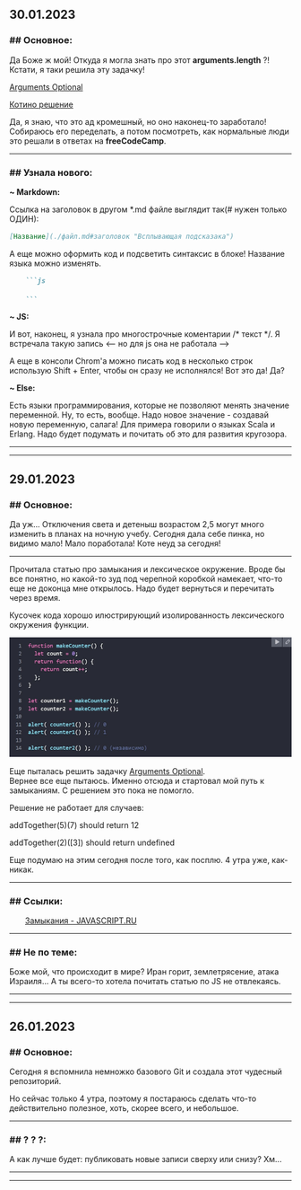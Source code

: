 ## 30.01.2023
### **## Основное:**

Да Боже ж мой! Откуда я могла знать про этот **arguments.length** ?! Кстати, я таки решила эту задачку!

[Arguments Optional](https://www.freecodecamp.org/learn/javascript-algorithms-and-data-structures/intermediate-algorithm-scripting/arguments-optional "Arguments Optional - freeCodeCamp")

[Котино решение](./codePurgatory/codeForSave.md#arguments-optional "Kotya's solution")

Да, я знаю, что это ад кромешный, но оно наконец-то заработало! Собираюсь его переделать, а потом посмотреть, как нормальные люди это решали в ответах на **freeCodeCamp**.

****
### **## Узнала нового:**
**~ Markdown:**

Ссылка на заголовок в другом *.md файле выглядит так(# нужен только ОДИН):
```md
[Название](./файл.md#заголовок "Всплывающая подсказака")
```
А еще можно оформить код и подсветить синтаксис в блоке! Название языка можно изменять.
```md
    ```js

    ```
```

**~ JS:**

И вот, наконец, я узнала про многострочные коментарии /* текст */. Я встречала такую запись <-- но для js она не работала -->

А еще в консоли Chrom'а можно писать код в несколько строк использую Shift + Enter, чтобы он сразу не исполнялся! Вот это да! Да? 

**~ Else:**

Есть языки программирования, которые не позволяют менять значение переменной. Ну, то есть, вообще. Надо новое значение - создавай новую переменную, салага!
Для примера говорили о языках Scala и Erlang. Надо будет подумать и почитать об это для развития кругозора.

****
****
## 29.01.2023
### **## Основное:**

Да уж... Отключения света и детеныш возрастом 2,5 могут много изменить в планах на ночную учебу. Сегодня дала себе пинка, но видимо мало! Мало поработала! Коте неуд за сегодня!
****

Прочитала статью про замыкания и лексическое окружение. Вроде бы все понятно, но какой-то зуд под черепной коробкой намекает, что-то еще не доконца мне открылось. Надо будет вернуться и перечитать через время.

Кусочек кода хорошо илюстрирующий изолированность лексического окружения функции.

![Function_lexical_environment](img/01.2023/lexical_environment.jpg)

Еще пыталась решить задачку [Arguments Optional](https://www.freecodecamp.org/learn/javascript-algorithms-and-data-structures/intermediate-algorithm-scripting/arguments-optional "Arguments Optional - freeCodeCamp").  
Вернее все еще пытаюсь. Именно отсюда и стартовал мой путь к замыканиям. С решением это пока не помогло.

Решение не работает для случаев:

addTogether(5)(7) should return 12

addTogether(2)([3]) should return undefined

Еще подумаю на этим сегодня после того, как посплю. 4 утра уже, как-никак.

****

### **## Ссылки:**
&emsp;&emsp;[Замыкания - JAVASCRIPT.RU](https://learn.javascript.ru/closure "Всплывающая подсказка")

****
### **## Не по теме:**
Боже мой, что происходит в мире? Иран горит, землетрясение, атака Израиля... А ты всего-то хотела почитать статью по JS не отвлекаясь.

****
****

## 26.01.2023
### **## Основное:**

Сегодня я вспомнила немножко базового Git и создала этот чудесный репозиторий.

Но сейчас только 4 утра, поэтому я постараюсь сделать что-то действительно полезное, хоть, скорее всего, и небольшое.
****
### **## ? ? ?:**
А как лучше будет: публиковать новые записи сверху или снизу? Хм...
****
****